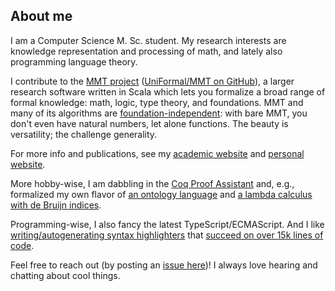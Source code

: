 <!-- Mirror this self-description both at ComFreek/ComFreek and on the StackExchange network! -->
## About me

I am a Computer Science M. Sc. student. My research interests are knowledge representation and processing of math, and lately also programming language theory.

I contribute to the [MMT project](https://uniformal.github.io/) ([UniFormal/MMT on GitHub](https://github.com/UniFormal/MMT)), a larger research software written in Scala which lets you formalize a broad range of formal knowledge: math, logic, type theory, and foundations. MMT and many of its algorithms are [foundation-independent](https://kwarc.info/people/frabe/Research/rabe_future_15.pdf): with bare MMT, you don't even have natural numbers, let alone functions. The beauty is versatility; the challenge generality.

For more info and publications, see my [academic website](https://kwarc.info/people/nroux/) and [personal website](https://navid-roux.netlify.app/).

More hobby-wise, I am dabbling in the [Coq Proof Assistant](https://coq.inria.fr/) and, e.g., formalized my own flavor of [an ontology language](https://github.com/ComFreek/basic-ontology-language) and [a lambda calculus with de Bruijn indices](https://github.com/ComFreek/lambda-coq).

Programming-wise, I also fancy the latest TypeScript/ECMAScript. And I like [writing/autogenerating syntax highlighters](https://github.com/ComFreek/mmtpygments) that [succeed on over 15k lines of code](https://comfreek.github.io/mmtpygments/mmtpygments/test/index.html).

Feel free to reach out (by posting an [issue here](https://github.com/ComFreek/ComFreek/issues/new))! I always love hearing and chatting about cool things.
